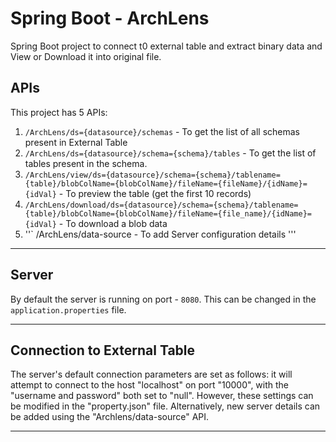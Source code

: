# Spring Boot - ArchLens 

Spring Boot project to connect t0 external table and extract  binary data and View or Download it into original file.

## APIs

This project has 5 APIs:
1. ```/ArchLens/ds={datasource}/schemas``` - To get the list of all schemas present in External Table
2. ```/ArchLens/ds={datasource}/schema={schema}/tables``` - To get the list of tables present in the schema.
3. ```/ArchLens/view/ds={datasource}/schema={schema}/tablename={table}/blobColName={blobColName}/fileName={fileName}/{idName}={idVal}``` - To preview the table (get the first 10 records)
4. ```/ArchLens/download/ds={datasource}/schema={schema}/tablename={table}/blobColName={blobColName}/fileName={file_name}/{idName}={idVal}``` - To download a blob data
5. ''` /ArchLens/data-source - To add Server configuration details  '''

---

## Server

By default the server is running on port - ```8080```. 
This can be changed in the ```application.properties``` file.

---

## Connection to External Table

The server's default connection parameters are set as follows: it will attempt to connect to the host "localhost" on port "10000", with the "username and password" both set to "null".
However, these settings can be modified in the "property.json" file. 
Alternatively, new server details can be added using the "Archlens/data-source" API.


---
